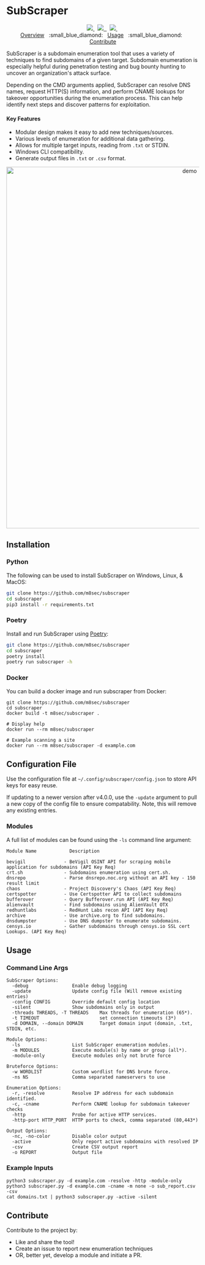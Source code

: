 # SubScraper

<p align="center">
    <a href="https://www.twitter.com/m8sec">
        <img src="https://img.shields.io/badge/Twitter-@m8sec-blue?style=plastic&logo=twitter"/>
    </a>&nbsp;
    <a href="/LICENSE">
        <img src="https://img.shields.io/badge/License-GPL%20v3.0-green.svg"/>&nbsp;
    </a>&nbsp;
    <a href="https://github.com/sponsors/m8sec">
        <img src="https://img.shields.io/badge/Sponsor-GitHub-red?style=plastic&logo=github"/>
    </a>&nbsp;
  <br>
    <a href="https://github.com/m8sec/subscraper#subscraper">Overview</a>
    &nbsp;&nbsp;:small_blue_diamond:&nbsp;&nbsp;
    <a href="https://github.com/m8sec/subscraper#usage">Usage</a>
    &nbsp;&nbsp;:small_blue_diamond:&nbsp;&nbsp;
    <a href="https://github.com/m8sec/subscraper#contribute">Contribute</a>
  <br>
</p>

SubScraper is a subdomain enumeration tool that uses a variety of techniques to find subdomains of a given target. Subdomain enumeration is especially helpful during penetration testing and bug bounty hunting to uncover an organization's attack surface.

Depending on the CMD arguments applied, SubScraper can resolve DNS names, request HTTP(S) information, and perform CNAME lookups for takeover opportunities during the enumeration process. This can help identify next steps and discover patterns for exploitation.  

#### Key Features

- Modular design makes it easy to add new techniques/sources.
- Various levels of enumeration for additional data gathering.
- Allows for multiple target inputs, reading from `.txt` or STDIN.
- Windows CLI compatibility. 
- Generate output files in `.txt` or `.csv` format.

<p align="center">
<img width="942" alt="demo" src="https://github.com/m8sec/subscraper/assets/13889819/c8503198-7759-4123-b921-28a74b773e7b">
</p>


## Installation
### Python
The following can be used to install SubScraper on Windows, Linux, & MacOS:

```bash
git clone https://github.com/m8sec/subscraper
cd subscraper
pip3 install -r requirements.txt
```

### Poetry
Install and run SubScraper using [Poetry](https://python-poetry.org/docs/#installing-with-the-official-installer):
```bash
git clone https://github.com/m8sec/subscraper
cd subscraper
poetry install
poetry run subscraper -h
```

### Docker
You can build a docker image and run subscraper from Docker:
```
git clone https://github.com/m8sec/subscraper
cd subscraper
docker build -t m8sec/subscraper .

# Display help
docker run --rm m8sec/subscraper

# Example scanning a site
docker run --rm m8sec/subscraper -d example.com
```

## Configuration File
Use the configuration file at `~/.config/subscraper/config.json` to store API keys for easy reuse. 

If updating to a newer version after v4.0.0, use the `-update` argument to pull a new copy of the config file to ensure compatability. Note, this will remove any existing entries.


### Modules
A full list of modules can be found using the `-ls` command line argument:
```
Module Name            Description

bevigil              - BeVigil OSINT API for scraping mobile application for subdomains (API Key Req)
crt.sh               - Subdomains enumeration using cert.sh.
dnsrepo              - Parse dnsrepo.noc.org without an API key - 150 result limit
chaos                - Project Discovery's Chaos (API Key Req)
certspotter          - Use Certspotter API to collect subdomains
bufferover           - Query Bufferover.run API (API Key Req)
alienvault           - Find subdomains using AlienVault OTX
redhuntlabs          - RedHunt Labs recon API (API Key Req)
archive              - Use archive.org to find subdomains.
dnsdumpster          - Use DNS dumpster to enumerate subdomains.
censys.io            - Gather subdomains through censys.io SSL cert Lookups. (API Key Req)
```

## Usage
### Command Line Args
```
SubScraper Options:
  -debug                Enable debug logging
  -update               Update config file (Will remove existing entries)
  -config CONFIG        Override default config location
  -silent               Show subdomains only in output
  -threads THREADS, -T THREADS    Max threads for enumeration (65*).
  -t TIMEOUT                      set connection timeouts (3*)
  -d DOMAIN, --domain DOMAIN      Target domain input (domain, .txt, STDIN, etc.

Module Options:
  -ls                   List SubScraper enumeration modules.
  -m MODULES            Execute module(s) by name or group (all*).
  -module-only          Execute modules only not brute force

Bruteforce Options:
  -w WORDLIST           Custom wordlist for DNS brute force.
  -ns NS                Comma separated nameservers to use

Enumeration Options:
  -r, -resolve          Resolve IP address for each subdomain identified.
  -c, -cname            Perform CNAME lookup for subdomain takeover checks
  -http                 Probe for active HTTP services.
  -http-port HTTP_PORT  HTTP ports to check, comma separated (80,443*)

Output Options:
  -nc, -no-color        Disable color output
  -active               Only report active subdomains with resolved IP
  -csv                  Create CSV output report
  -o REPORT             Output file
```

### Example Inputs
```
python3 subscraper.py -d example.com -resolve -http -module-only
python3 subscraper.py -d example.com -cname -m none -o sub_report.csv -csv
cat domains.txt | python3 subscraper.py -active -silent
```

## Contribute
Contribute to the project by:
* Like and share the tool!
* Create an issue to report new enumeration techniques
* OR, better yet, develop a module and initiate a PR.
